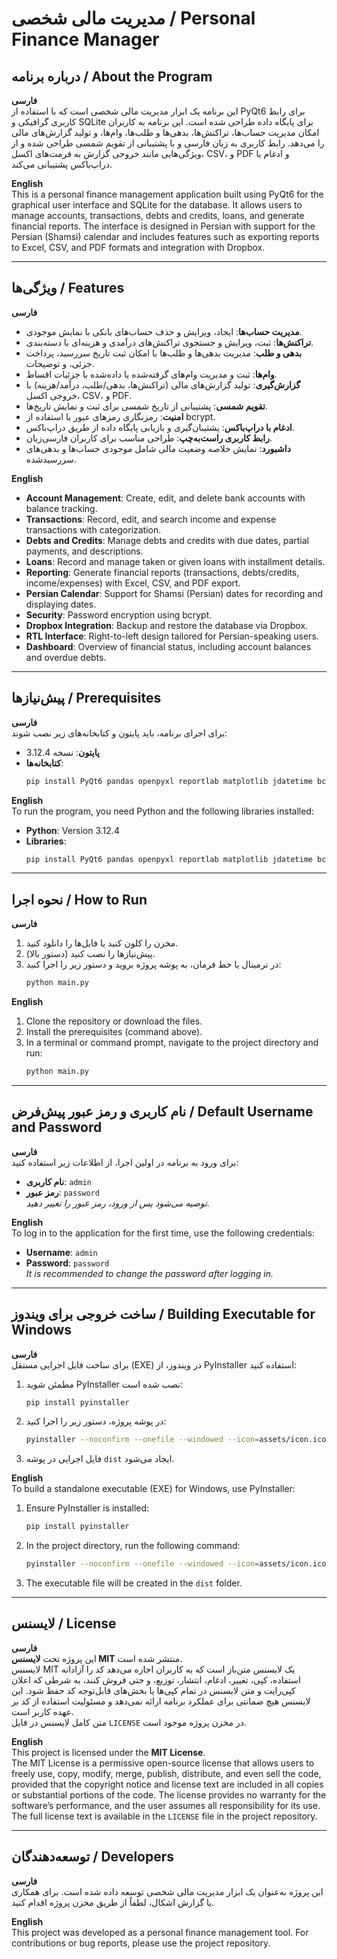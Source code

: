 # مدیریت مالی شخصی / Personal Finance Manager

## درباره برنامه / About the Program

**فارسی**  
این برنامه یک ابزار مدیریت مالی شخصی است که با استفاده از PyQt6 برای رابط کاربری گرافیکی و SQLite برای پایگاه داده طراحی شده است. این برنامه به کاربران امکان مدیریت حساب‌ها، تراکنش‌ها، بدهی‌ها و طلب‌ها، وام‌ها، و تولید گزارش‌های مالی را می‌دهد. رابط کاربری به زبان فارسی و با پشتیبانی از تقویم شمسی طراحی شده و از ویژگی‌هایی مانند خروجی گزارش به فرمت‌های اکسل، CSV، و PDF و ادغام با دراپ‌باکس پشتیبانی می‌کند.

**English**  
This is a personal finance management application built using PyQt6 for the graphical user interface and SQLite for the database. It allows users to manage accounts, transactions, debts and credits, loans, and generate financial reports. The interface is designed in Persian with support for the Persian (Shamsi) calendar and includes features such as exporting reports to Excel, CSV, and PDF formats and integration with Dropbox.

---

## ویژگی‌ها / Features

**فارسی**  
- **مدیریت حساب‌ها**: ایجاد، ویرایش و حذف حساب‌های بانکی با نمایش موجودی.  
- **تراکنش‌ها**: ثبت، ویرایش و جستجوی تراکنش‌های درآمدی و هزینه‌ای با دسته‌بندی.  
- **بدهی و طلب**: مدیریت بدهی‌ها و طلب‌ها با امکان ثبت تاریخ سررسید، پرداخت جزئی، و توضیحات.  
- **وام‌ها**: ثبت و مدیریت وام‌های گرفته‌شده یا داده‌شده با جزئیات اقساط.  
- **گزارش‌گیری**: تولید گزارش‌های مالی (تراکنش‌ها، بدهی/طلب، درآمد/هزینه) با خروجی اکسل، CSV، و PDF.  
- **تقویم شمسی**: پشتیبانی از تاریخ شمسی برای ثبت و نمایش تاریخ‌ها.  
- **امنیت**: رمزنگاری رمزهای عبور با استفاده از bcrypt.  
- **ادغام با دراپ‌باکس**: پشتیبان‌گیری و بازیابی پایگاه داده از طریق دراپ‌باکس.  
- **رابط کاربری راست‌به‌چپ**: طراحی مناسب برای کاربران فارسی‌زبان.  
- **داشبورد**: نمایش خلاصه وضعیت مالی شامل موجودی حساب‌ها و بدهی‌های سررسیدشده.

**English**  
- **Account Management**: Create, edit, and delete bank accounts with balance tracking.  
- **Transactions**: Record, edit, and search income and expense transactions with categorization.  
- **Debts and Credits**: Manage debts and credits with due dates, partial payments, and descriptions.  
- **Loans**: Record and manage taken or given loans with installment details.  
- **Reporting**: Generate financial reports (transactions, debts/credits, income/expenses) with Excel, CSV, and PDF export.  
- **Persian Calendar**: Support for Shamsi (Persian) dates for recording and displaying dates.  
- **Security**: Password encryption using bcrypt.  
- **Dropbox Integration**: Backup and restore the database via Dropbox.  
- **RTL Interface**: Right-to-left design tailored for Persian-speaking users.  
- **Dashboard**: Overview of financial status, including account balances and overdue debts.

---

## پیش‌نیازها / Prerequisites

**فارسی**  
برای اجرای برنامه، باید پایتون و کتابخانه‌های زیر نصب شوند:

- **پایتون**: نسخه 3.12.4  
- **کتابخانه‌ها**:  
  ```bash
  pip install PyQt6 pandas openpyxl reportlab matplotlib jdatetime bcrypt dropbox
  ```

**English**  
To run the program, you need Python and the following libraries installed:

- **Python**: Version 3.12.4  
- **Libraries**:  
  ```bash
  pip install PyQt6 pandas openpyxl reportlab matplotlib jdatetime bcrypt dropbox
  ```

---

## نحوه اجرا / How to Run

**فارسی**  
1. مخزن را کلون کنید یا فایل‌ها را دانلود کنید.  
2. پیش‌نیازها را نصب کنید (دستور بالا).  
3. در ترمینال یا خط فرمان، به پوشه پروژه بروید و دستور زیر را اجرا کنید:  
   ```bash
   python main.py
   ```

**English**  
1. Clone the repository or download the files.  
2. Install the prerequisites (command above).  
3. In a terminal or command prompt, navigate to the project directory and run:  
   ```bash
   python main.py
   ```

---

## نام کاربری و رمز عبور پیش‌فرض / Default Username and Password

**فارسی**  
برای ورود به برنامه در اولین اجرا، از اطلاعات زیر استفاده کنید:  
- **نام کاربری**: `admin`  
- **رمز عبور**: `password`  
*توصیه می‌شود پس از ورود، رمز عبور را تغییر دهید.*

**English**  
To log in to the application for the first time, use the following credentials:  
- **Username**: `admin`  
- **Password**: `password`  
*It is recommended to change the password after logging in.*

---

## ساخت خروجی برای ویندوز / Building Executable for Windows

**فارسی**  
برای ساخت فایل اجرایی مستقل (EXE) در ویندوز، از PyInstaller استفاده کنید:  
1. مطمئن شوید PyInstaller نصب شده است:  
   ```bash
   pip install pyinstaller
   ```  
2. در پوشه پروژه، دستور زیر را اجرا کنید:  
   ```bash
   pyinstaller --noconfirm --onefile --windowed --icon=assets/icon.ico --add-data "assets/icon.ico;." main.py
   ```  
3. فایل اجرایی در پوشه `dist` ایجاد می‌شود.

**English**  
To build a standalone executable (EXE) for Windows, use PyInstaller:  
1. Ensure PyInstaller is installed:  
   ```bash
   pip install pyinstaller
   ```  
2. In the project directory, run the following command:  
   ```bash
   pyinstaller --noconfirm --onefile --windowed --icon=assets/icon.ico --add-data "assets/icon.ico;." main.py
   ```  
3. The executable file will be created in the `dist` folder.

---

## لایسنس / License

**فارسی**  
این پروژه تحت **لایسنس MIT** منتشر شده است.  
لایسنس MIT یک لایسنس متن‌باز است که به کاربران اجازه می‌دهد کد را آزادانه استفاده، کپی، تغییر، ادغام، انتشار، توزیع، و حتی فروش کنند، به شرطی که اعلان کپی‌رایت و متن لایسنس در تمام کپی‌ها یا بخش‌های قابل‌توجه کد حفظ شود. این لایسنس هیچ ضمانتی برای عملکرد برنامه ارائه نمی‌دهد و مسئولیت استفاده از کد بر عهده کاربر است.  
متن کامل لایسنس در فایل `LICENSE` در مخزن پروژه موجود است.

**English**  
This project is licensed under the **MIT License**.  
The MIT License is a permissive open-source license that allows users to freely use, copy, modify, merge, publish, distribute, and even sell the code, provided that the copyright notice and license text are included in all copies or substantial portions of the code. The license provides no warranty for the software’s performance, and the user assumes all responsibility for its use.  
The full license text is available in the `LICENSE` file in the project repository.

---

## توسعه‌دهندگان / Developers

**فارسی**  
این پروژه به‌عنوان یک ابزار مدیریت مالی شخصی توسعه داده شده است. برای همکاری یا گزارش اشکال، لطفاً از طریق مخزن پروژه اقدام کنید.

**English**  
This project was developed as a personal finance management tool. For contributions or bug reports, please use the project repository.
